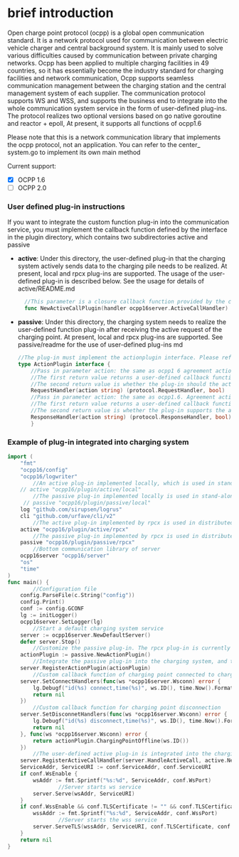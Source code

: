 # brief introduction

Open charge point protocol (ocpp) is a global open communication standard. It is a network protocol used for communication between electric vehicle charger and central background system. It is mainly used to solve various difficulties caused by communication between private charging networks. Ocpp has been applied to multiple charging facilities in 49 countries, so it has essentially become the industry standard for charging facilities and network communication, Ocpp supports seamless communication management between the charging station and the central management system of each supplier. The communication protocol supports WS and WSS, and supports the business end to integrate into the whole communication system service in the form of user-defined plug-ins. The protocol realizes two optional versions based on go native goroutine and reactor + epoll, At present, it supports all functions of ocpp1.6   

Please note that this is a network communication library that implements the ocpp protocol, not an application. You can refer to the center_ system.go to implement its own main method

Current support:

- [x] OCPP 1.6
- [ ] OCPP 2.0 

### User defined plug-in instructions
If you want to integrate the custom function plug-in into the communication service, you must implement the callback function defined by the interface in the plugin directory, which contains two subdirectories active and passive

- **active**: Under this directory, the user-defined plug-in that the charging system actively sends data to the charging pile needs to be realized. At present, local and rpcx plug-ins are supported. The usage of the user-defined plug-in is described below. See the usage for details of active/README.md  
  ```go
    //This parameter is a closure callback function provided by the charging system. The plug-in only needs to call this callback function to issue a command to the charging pile. Please refer to the implementation method of (active/local/plugin.go)
    func NewActiveCallPlugin(handler ocpp16server.ActiveCallHandler)
  ```

- **passive**: Under this directory, the charging system needs to realize the user-defined function plug-in after receiving the active request of the charging point. At present, local and rpcx plug-ins are supported. See passive/readme for the use of user-defined plug-ins md
    ```go
    //The plug-in must implement the actionplugin interface. Please refer to the implementation method of (passive/local/plugin.go)
    type ActionPlugin interface {
        //Pass in parameter action: the same as ocpp1 6 agreement action
        //The first return value returns a user-defined callback function about action (this function is the callback function of the charging point requesting the corresponding action of the charging system)
        //The second return value is whether the plug-in should the action. If it is not supported, the charging system will return an error message agreed in ocpp1.6
	    RequestHandler(action string) (protocol.RequestHandler, bool) 
        //Pass in parameter action: the same as ocpp1.6. Agreement action,
        //The first return value returns a user-defined callback function about action (this function is the user-defined callback function of the charging point responding to the charging system's active command)
        //The second return value is whether the plug-in supports the action. If not, the charging system will send an error message agreed in ocpp1.6
	    ResponseHandler(action string) (protocol.ResponseHandler, bool) 
        }  
    ```   

### Example of plug-in integrated into charging system
```go
import (
	"fmt"
	"ocpp16/config" 
	"ocpp16/logwriter"
        //An active plug-in implemented locally, which is used in stand-alone services
	// active "ocpp16/plugin/active/local" 
        //The passive plug-in implemented locally is used in stand-alone services
	 // passive "ocpp16/plugin/passive/local"
	log "github.com/sirupsen/logrus"
	cli "github.com/urfave/cli/v2"
        //The active plug-in implemented by rpcx is used in distributed services
	active "ocpp16/plugin/active/rpcx"
        //The passive plug-in implemented by rpcx is used in distributed services
	passive "ocpp16/plugin/passive/rpcx" 
        //Bottom communication library of server
	ocpp16server "ocpp16/server" 
	"os"
	"time"
)
func main() {
        //Configuration file
	config.ParseFile(c.String("config")) 
	config.Print()
	conf := config.GCONF
	lg := initLogger()
	ocpp16server.SetLogger(lg)
        //Start a default charging system service
	server := ocpp16server.NewDefaultServer() 
	defer server.Stop() 
        //Customize the passive plug-in. The rpcx plug-in is currently used
	actionPlugin := passive.NewActionPlugin() 
        //Integrate the passive plug-in into the charging system, and the charging system will proxy the plug-in to perform the custom functions in the plug-in
	server.RegisterActionPlugin(actionPlugin)
        //Custom callback function of charging point connected to charging system
	server.SetConnectHandlers(func(ws *ocpp16server.Wsconn) error { 
		lg.Debugf("id(%s) connect,time(%s)", ws.ID(), time.Now().Format(time.RFC3339))
		return nil
	})
        //Custom callback function for charging point disconnection
	server.SetDisconnetHandlers(func(ws *ocpp16server.Wsconn) error { 
		lg.Debugf("id(%s) disconnect,time(%s)", ws.ID(), time.Now().Format(time.RFC3339))
		return nil
	}, func(ws *ocpp16server.Wsconn) error {
		return actionPlugin.ChargingPointOffline(ws.ID())
	})
        //The user-defined active plug-in is integrated into the charging system. Currently, the rpcx plug-in is used. The charging  system sends commands to the charging pile on behalf of the plug-in
	server.RegisterActiveCallHandler(server.HandleActiveCall, active.NewActiveCallPlugin) 
	ServiceAddr, ServiceURI := conf.ServiceAddr, conf.ServiceURI
	if conf.WsEnable {
		wsAddr := fmt.Sprintf("%s:%d", ServiceAddr, conf.WsPort)
                //Server starts ws service
		server.Serve(wsAddr, ServiceURI) 
	}
	if conf.WssEnable && conf.TLSCertificate != "" && conf.TLSCertificateKey != "" {
		wssAddr := fmt.Sprintf("%s:%d", ServiceAddr, conf.WssPort)
                //Server starts the wss service
		server.ServeTLS(wssAddr, ServiceURI, conf.TLSCertificate, conf.TLSCertificateKey)
	}
	return nil
}
```
